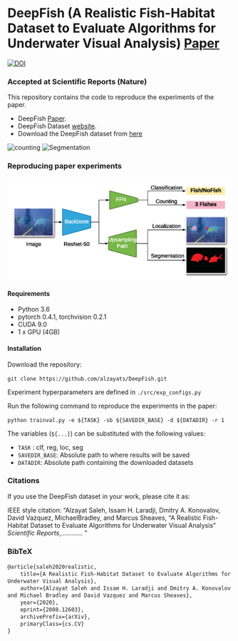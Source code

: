 

# DeepFish (A Realistic Fish-Habitat Dataset to Evaluate Algorithms for Underwater Visual Analysis) [Paper](https://www.nature.com/articles/s41598-020-71639-x)   
[![DOI](https://zenodo.org/badge/206528410.svg)](https://zenodo.org/badge/latestdoi/206528410)
### Accepted at Scientific Reports (Nature)

This repository contains the code to reproduce the experiments of the paper.
*  DeepFish  [Paper](https://www.nature.com/articles/s41598-020-71639-x).
*  DeepFish Dataset [website](https://alzayats.github.io/DeepFish/).
*  Download the DeepFish dataset from [here](https://cloudstor.aarnet.edu.au/plus/s/NfjObIhtUYO6332)

![counting](count.gif) 
![Segmentation](seg.gif) 




### Reproducing paper experiments
![CNN](Figure_4.png)

#### Requirements
* Python 3.6
* pytorch 0.4.1, torchvision 0.2.1
* CUDA 9.0
* 1 x GPU (4GB)

#### Installation
Download the repository:

`git clone https://github.com/alzayats/DeepFish.git`

Experiment hyperparameters are defined in `./src/exp_configs.py`

Run the following command to reproduce the experiments in the paper:

`python trainval.py -e ${TASK} -sb ${SAVEDIR_BASE} -d ${DATADIR} -r 1`

The variables (`${...}`) can be substituted with the following values:

* `TASK` : clf, reg, loc, seg
* `SAVEDIR_BASE`: Absolute path to where results will be saved
* `DATADIR`: Absolute path containing the downloaded datasets



### Citations

If you use the DeepFish dataset in your work, please cite it as:

IEEE style citation: “Alzayat Saleh, Issam H. Laradji, Dmitry A. Konovalov, David Vazquez, MichaelBradley, and Marcus Sheaves, 
“A Realistic Fish-Habitat Dataset to Evaluate Algorithms for Underwater Visual Analysis” *Scientific Reports*,............ ”

### BibTeX
```
@article{saleh2020realistic,
    title={A Realistic Fish-Habitat Dataset to Evaluate Algorithms for Underwater Visual Analysis},
    author={Alzayat Saleh and Issam H. Laradji and Dmitry A. Konovalov and Michael Bradley and David Vazquez and Marcus Sheaves},
    year={2020},
    eprint={2008.12603},
    archivePrefix={arXiv},
    primaryClass={cs.CV}
}
```
